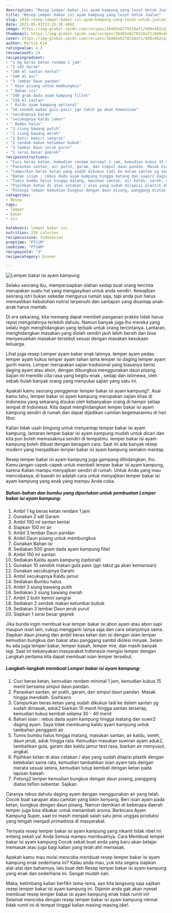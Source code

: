 ```yaml
---
description: "Resep Lemper bakar isi ayam kampung yang lezat Untuk Jualan"
title: "Resep Lemper bakar isi ayam kampung yang lezat Untuk Jualan"
slug: 1019-resep-lemper-bakar-isi-ayam-kampung-yang-lezat-untuk-jualan
date: 2021-05-03T22:25:26.486Z
image: https://img-global.cpcdn.com/recipes/3b485e6278318af1/680x482cq70/lemper-bakar-isi-ayam-kampung-foto-resep-utama.jpg
thumbnail: https://img-global.cpcdn.com/recipes/3b485e6278318af1/680x482cq70/lemper-bakar-isi-ayam-kampung-foto-resep-utama.jpg
cover: https://img-global.cpcdn.com/recipes/3b485e6278318af1/680x482cq70/lemper-bakar-isi-ayam-kampung-foto-resep-utama.jpg
author: Myrtie Kim
ratingvalue: 4.3
reviewcount: 14
recipeingredient:
- "1 kg beras ketan rendam 1 jam"
- "2 sdt Garam"
- "100 ml santan kental"
- "100 ml air"
- "3 lembar Daun pandan"
- " Daun pisang untuk membungkus"
- " Bahan isi"
- "500 gram dada ayam kampung fillet"
- "150 ml santan"
- " Kaldu ayam kampung optional"
- "10 sendok makan gula pasir jgn takut ga akan kemanisan"
- "secukupnya Garam"
- "secukupnya Kaldu jamur"
- " Bumbu halus"
- "3 siung bawang putih"
- "2 siung bawang merah"
- "2 butir kemiri sangrai"
- "2 sendok makan ketumbar bubuk"
- "3 lembar Daun jeruk purut"
- "1 serai besar geprek"
recipeinstructions:
- "Cuci beras ketan, kemudian rendam minimal 1 jam, kemudian kukus 15 menit bersama simpul daun pandan."
- "Panaskan santan, air putih, garam, dan simpul daun pandan. Masak hingga mendidih. Sisihkann"
- "Campurkan beras ketan yang sudah dikukus tadi ke dalam santan yg sudah dimasak, aduk2 biarkan 15 menit hingga santan terserap, kemudian kukus kembali selama 30 - 40 menit"
- "Bahan isian : rebus dada ayam kampung hingga matang dan suwir2 daging ayam. Saya tidak membuang kaldu ayam kampung untuk tambahan pengganti air"
- "Tumis bumbu halus hingga matang, masukan santan, air kaldu, sereh, daun jeruk, aduk hingga rata. Kemudian masukan suwiran ayam aduk2, tambahkan gula, garam dan kaldu jamur test rasa, biarkan air menyusut, angkat."
- "Pipihkan ketan di atas cetakan / alas yang sudah dilapisi plastik dengan ketebalan sama rata, kemudian tambahkan isian ayam tata dengan merata sesuai selera, kemudian tutup kembali dengan ketan pada lapisan bawah."
- "Potong2 lemper kemudian bungkus dengan daun pisang, panggang diatas teflon sebentar. Sajikan"
categories:
- Resep
tags:
- lemper
- bakar
- isi

katakunci: lemper bakar isi 
nutrition: 256 calories
recipecuisine: Indonesian
preptime: "PT11M"
cooktime: "PT34M"
recipeyield: "3"
recipecategory: Dinner

---
```



![Lemper bakar isi ayam kampung](https://img-global.cpcdn.com/recipes/3b485e6278318af1/680x482cq70/lemper-bakar-isi-ayam-kampung-foto-resep-utama.jpg)

Selaku seorang ibu, mempersiapkan olahan sedap buat orang tercinta merupakan suatu hal yang mengasyikan untuk anda sendiri. Kewajiban seorang istri bukan sekedar mengurus rumah saja, tapi anda pun harus memastikan kebutuhan nutrisi terpenuhi dan santapan yang disantap anak-anak harus mantab.

Di era  sekarang, kita memang dapat membeli panganan praktis tidak harus repot mengolahnya terlebih dahulu. Namun banyak juga lho mereka yang selalu ingin menghidangkan yang terbaik untuk orang tercintanya. Lantaran, menghidangkan masakan yang diolah sendiri jauh lebih bersih dan bisa menyesuaikan masakan tersebut sesuai dengan masakan kesukaan keluarga. 

Lihat juga resep Lemper ayam bakar enak lainnya. lemper ayam pedas lemper ayam kukus lemper ayam tahan lama lemper isi daging lemper ayam gurih manis. Lemper merupakan sajian tradisional yang biasanya berisi daging ayam atau abon, dengan dibungkus menggunakan daun pisang. Sajian ini memiliki cita rasa yang begitu enak , sedap dan istimewa, oleh sebab itulah banyak orang yang menyukai sajian yang satu ini.

Apakah kamu seorang penggemar lemper bakar isi ayam kampung?. Asal kamu tahu, lemper bakar isi ayam kampung merupakan sajian khas di Indonesia yang sekarang disukai oleh kebanyakan orang di hampir setiap tempat di Indonesia. Kita dapat menghidangkan lemper bakar isi ayam kampung sendiri di rumah dan dapat dijadikan camilan kegemaranmu di hari libur.

Kalian tidak usah bingung untuk menyantap lemper bakar isi ayam kampung, lantaran lemper bakar isi ayam kampung mudah untuk dicari dan kita pun boleh memasaknya sendiri di tempatmu. lemper bakar isi ayam kampung boleh dibuat dengan beragam cara. Saat ini ada banyak resep modern yang menjadikan lemper bakar isi ayam kampung semakin mantap.

Resep lemper bakar isi ayam kampung juga gampang dihidangkan, lho. Kamu jangan capek-capek untuk membeli lemper bakar isi ayam kampung, karena Kalian mampu menyajikan sendiri di rumah. Untuk Anda yang mau mencobanya, di bawah ini adalah cara untuk menyajikan lemper bakar isi ayam kampung yang enak yang mampu Anda coba.

<!--inarticleads1-->

##### Bahan-bahan dan bumbu yang diperlukan untuk pembuatan Lemper bakar isi ayam kampung:

1. Ambil 1 kg beras ketan rendam 1 jam
1. Gunakan 2 sdt Garam
1. Ambil 100 ml santan kental
1. Siapkan 100 ml air
1. Ambil 3 lembar Daun pandan
1. Ambil  Daun pisang untuk membungkus
1. Gunakan  Bahan isi
1. Sediakan 500 gram dada ayam kampung fillet
1. Ambil 150 ml santan
1. Sediakan  Kaldu ayam kampung (optional)
1. Gunakan 10 sendok makan gula pasir (jgn takut ga akan kemanisan)
1. Gunakan secukupnya Garam
1. Ambil secukupnya Kaldu jamur
1. Sediakan  Bumbu halus
1. Ambil 3 siung bawang putih
1. Sediakan 2 siung bawang merah
1. Ambil 2 butir kemiri sangrai
1. Sediakan 2 sendok makan ketumbar bubuk
1. Sediakan 3 lembar Daun jeruk purut
1. Siapkan 1 serai besar geprek


Jika bunda ingin membuat kue lemper bakar isi abon ayam atau abon sapi maupun isian lain, cukup mengganti isinya saja dan cara selanjutnya sama. Siapkan daun pisang dan ambil beras ketan dan isi dengan isian lemper kemudian bungkus dan bakar atau panggang sambil diolesi minyak. Selain itu ada juga lemper bakar, lemper basah, lemper mie, dan masih banyak lagi. Saat ini kebanyakan masyarakat Indonesia mengisi lemper dengan Langkah pertama kita dapat membuat isian lemper tersebut. 

<!--inarticleads2-->

##### Langkah-langkah membuat Lemper bakar isi ayam kampung:

1. Cuci beras ketan, kemudian rendam minimal 1 jam, kemudian kukus 15 menit bersama simpul daun pandan.
1. Panaskan santan, air putih, garam, dan simpul daun pandan. Masak hingga mendidih. Sisihkann
1. Campurkan beras ketan yang sudah dikukus tadi ke dalam santan yg sudah dimasak, aduk2 biarkan 15 menit hingga santan terserap, kemudian kukus kembali selama 30 - 40 menit
1. Bahan isian : rebus dada ayam kampung hingga matang dan suwir2 daging ayam. Saya tidak membuang kaldu ayam kampung untuk tambahan pengganti air
1. Tumis bumbu halus hingga matang, masukan santan, air kaldu, sereh, daun jeruk, aduk hingga rata. Kemudian masukan suwiran ayam aduk2, tambahkan gula, garam dan kaldu jamur test rasa, biarkan air menyusut, angkat.
1. Pipihkan ketan di atas cetakan / alas yang sudah dilapisi plastik dengan ketebalan sama rata, kemudian tambahkan isian ayam tata dengan merata sesuai selera, kemudian tutup kembali dengan ketan pada lapisan bawah.
1. Potong2 lemper kemudian bungkus dengan daun pisang, panggang diatas teflon sebentar. Sajikan


Caranya rebus dahulu daging ayam dengan menggunakan air yang telah. Cocok buat sarapan atau camilan yang bikin kenyang. Beri isian ayam pada ketan, bungkus dengan daun pisang. Namun demikian di beberapa daerah lemper juga bisa dibakar untuk menambah aroma. Berbicara Ayam Kampung Super, saat ini masih menjadi salah satu jenis unggas produksi yang tengah menjadi primadona di masyarakat. 

Ternyata resep lemper bakar isi ayam kampung yang nikamt tidak ribet ini enteng sekali ya! Anda Semua mampu membuatnya. Cara Membuat lemper bakar isi ayam kampung Cocok sekali buat anda yang baru akan belajar memasak atau juga bagi kalian yang telah ahli memasak.

Apakah kamu mau mulai mencoba membuat resep lemper bakar isi ayam kampung enak sederhana ini? Kalau anda mau, yuk kita segera siapkan alat-alat dan bahannya, lalu buat deh Resep lemper bakar isi ayam kampung yang enak dan sederhana ini. Sangat mudah kan. 

Maka, ketimbang kalian berfikir lama-lama, ayo kita langsung saja sajikan resep lemper bakar isi ayam kampung ini. Dijamin anda gak akan nyesel membuat resep lemper bakar isi ayam kampung enak tidak rumit ini! Selamat mencoba dengan resep lemper bakar isi ayam kampung nikmat tidak rumit ini di tempat tinggal kalian masing-masing,oke!.

